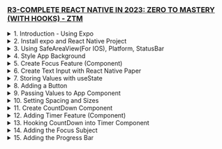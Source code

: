 ### [R3-COMPLETE REACT NATIVE IN 2023: ZERO TO MASTERY (WITH HOOKS) - ZTM](/courses/R3.md)

<details>
  <summary>1. Introduction - Using Expo </summary>

# Using Expo

https://snack.expo.dev/

![](https://github.com/omeatai/My-Tutorials/assets/32337103/fbb5bbfb-7e94-465b-bc45-f3ffdada2f5c)

```js
import React from "react";
import { Text, View } from "react-native";

const YourApp = () => {
  return (
    <View
      style={{
        flex: 1,
        justifyContent: "center",
        alignItems: "center",
      }}
    >
      <Text>Helloooooo 🎉</Text>
    </View>
  );
};

export default YourApp;
```

![](https://github.com/omeatai/My-Tutorials/assets/32337103/c2011efe-a102-4cf7-aedb-1191bd097af9)

```js
import { Text, View, StyleSheet } from "react-native";
import Constants from "expo-constants";

// You can import from local files
import AssetExample from "./components/AssetExample";

// or any pure javascript modules available in npm
import { Card } from "react-native-paper";

export default function App() {
  const name = "Ifeanyi";
  return (
    <View style={styles.container}>
      <Text style={styles.paragraph}>
        {2 ** 4}Hello, my name is {name}
      </Text>
      <Card>
        <AssetExample />
      </Card>
    </View>
  );
}

const styles = StyleSheet.create({
  container: {
    flex: 1,
    justifyContent: "center",
    paddingTop: Constants.statusBarHeight,
    backgroundColor: "#ecf0f1",
    padding: 8,
  },
  paragraph: {
    margin: 24,
    fontSize: 18,
    fontWeight: "bold",
    textAlign: "center",
  },
});
```

# #End

</details>

<details>
  <summary>2. Install expo and React Native Project </summary>

# Install expo and React Native Project

![](https://github.com/omeatai/My-Tutorials/assets/32337103/03c2960a-55a5-4d57-bf39-3653173cd91a)
![](https://github.com/omeatai/My-Tutorials/assets/32337103/d2002d17-d70d-4028-811a-673420f29911)

# Install expo globally

```jsbs
npm install -g expo-cli
```

# Install React Native Project

```jsbs
npx create-expo-app FocusTime
cd FocusTime
npx expo start

yarn create expo-app FocusTime
cd FocusTime
yarn expo start
```

### react-native/FocusTime/package.json:

```js
{
  "name": "focustime",
  "version": "1.0.0",
  "main": "node_modules/expo/AppEntry.js",
  "scripts": {
    "start": "expo start",
    "android": "expo start --android",
    "ios": "expo start --ios",
    "web": "expo start --web"
  },
  "dependencies": {
    "expo": "~48.0.18",
    "expo-status-bar": "~1.4.4",
    "react": "18.2.0",
    "react-native": "0.71.8"
  },
  "devDependencies": {
    "@babel/core": "^7.20.0"
  },
  "private": true
}
```

### react-native/FocusTime/App.js:

```js
import { StatusBar } from "expo-status-bar";
import { StyleSheet, Text, View } from "react-native";

export default function App() {
  return (
    <View style={styles.container}>
      <Text style={styles.text}>Hello World! Welcome to Android!</Text>
      <StatusBar style="auto" />
    </View>
  );
}

const styles = StyleSheet.create({
  container: {
    flex: 1,
    backgroundColor: "#fff",
    alignItems: "center",
    justifyContent: "center",
  },
  text: {
    fontSize: 42,
    textAlign: "center",
    fontWeight: "700",
  },
});
```

# #End

</details>

<details>
  <summary>3. Using SafeAreaView(For IOS), Platform, StatusBar </summary>

# Using SafeAreaView(For IOS), Platform, StatusBar

![](https://github.com/omeatai/My-Tutorials/assets/32337103/81e7fda3-e6fd-43e1-b244-35e2fba8549b)
![](https://github.com/omeatai/My-Tutorials/assets/32337103/93acb5d1-8e2f-48b1-ae8f-cabaf81faeec)

### react-native/FocusTime/App.js:

```js
import {
  StyleSheet,
  Text,
  View,
  SafeAreaView,
  Platform,
  StatusBar,
} from "react-native";

export default function App() {
  return (
    <SafeAreaView style={styles.container}>
      <Text>Hello World! Welcome to Android!</Text>
    </SafeAreaView>
  );
}

const styles = StyleSheet.create({
  container: {
    flex: 1,
    paddingTop: Platform.OS === "android" ? StatusBar.currentHeight + 5 : 0,
    // paddingTop: Platform.OS === "android" ? 20 : 0,
  },
});
```

# #End

</details>

<details>
  <summary>4. Style App Background </summary>

# Style App Background

![](https://github.com/omeatai/My-Tutorials/assets/32337103/df9e932c-c4d4-46d9-9d7d-0da4e62802ec)
![](https://github.com/omeatai/My-Tutorials/assets/32337103/5c86283c-775d-4d40-a075-b8e3e372d435)

### react-native/FocusTime/App.js:

```js
import {
  StyleSheet,
  Text,
  View,
  SafeAreaView,
  Platform,
  StatusBar,
} from "react-native";

import styles from "./App.styles";

export default function App() {
  return (
    <SafeAreaView style={styles.container}>
      <Text style={styles.text}>Hello World! Welcome to Android!</Text>
    </SafeAreaView>
  );
}
```

### react-native/FocusTime/App.styles.js:

```js
import { StyleSheet, Platform, StatusBar } from "react-native";
import colors from "./src/utils/colors";

const styles = StyleSheet.create({
  container: {
    flex: 1,
    paddingTop: Platform.OS === "android" ? StatusBar.currentHeight + 5 : 0,
    backgroundColor: colors.darkPurple,
  },
  text: {
    color: colors.white,
  },
});

export default styles;
```

### react-native/FocusTime/src/utils/colors.js:

```js
const colors = {
  dodgerBlue: "#1e90ff",
  crimson: "#dc143c",
  darkPurple: "#4d004d",
  white: "#fff",
  black: "#000",
  primary: "#1e90ff",
  secondary: "#000",
};

export default colors;
```

# #End

</details>

<details>
  <summary>5. Create Focus Feature (Component) </summary>

# Create Focus Feature (Component)

![](https://github.com/omeatai/My-Tutorials/assets/32337103/3e959daa-ab07-4ad7-adcf-adb358ad7b45)
![](https://github.com/omeatai/My-Tutorials/assets/32337103/87b8d21d-eceb-4d82-9f9b-c31d641c83fe)

### react-native/FocusTime/App.js:

```js
import {
  StyleSheet,
  Text,
  View,
  SafeAreaView,
  Platform,
  StatusBar,
} from "react-native";

import Focus from "./src/features/Focus";

import styles from "./App.styles";

export default function App() {
  return (
    <SafeAreaView style={styles.container}>
      <Text style={styles.text}>FocusTime App</Text>
      <Focus />
    </SafeAreaView>
  );
}
```

### react-native/FocusTime/App.styles.js:

```js
import { StyleSheet, Platform, StatusBar } from "react-native";
import colors from "./src/utils/colors";

const styles = StyleSheet.create({
  container: {
    flex: 1,
    paddingTop: Platform.OS === "android" ? StatusBar.currentHeight + 5 : 0,
    backgroundColor: colors.black,
  },
  text: {
    color: colors.white900,
    paddingBottom: 20,
    paddingLeft: 20,
    fontWeight: Platform.OS === "android" ? "normal" : "400",
  },
});

export default styles;
```

### react-native/FocusTime/src/features/Focus.js:

```js
import React from "react";
import { StyleSheet, Text, View, Platform } from "react-native";
import colors from "../utils/colors";

const Focus = () => {
  return (
    <View style={styles.container}>
      <Text style={styles.text}>Focus Component</Text>
    </View>
  );
};

const styles = StyleSheet.create({
  container: {
    flex: 1,
    backgroundColor: colors.black500,
  },
  text: {
    color: colors.black100,
  },
});

export default Focus;
```

### react-native/FocusTime/src/utils/colors.js:

```js
const colors = {
  dodgerBlue: "#1e90ff",
  crimson: "#dc143c",
  purple: "#800080",
  darkPurple: "#4d004d",
  white: "#fff",
  white900: "#858585",
  black: "#000",
  black500: "#292929",
  black200: "#5c5c5c",
  black100: "#7a7a7a",
  primary: "#1e90ff",
  secondary: "#000",
};

export default colors;
```

# #End

</details>

<details>
  <summary>6. Create Text Input with React Native Paper </summary>

# Create Text Input with React Native Paper

![](https://github.com/omeatai/My-Tutorials/assets/32337103/c2dff748-d754-4017-b540-49c9bebe5f22)

# Install React Native Paper

```jsbs
npm install react-native-paper react-native-safe-area-context

npm install react-native-paper
npm install react-native-safe-area-context

npx pod-install
npm install react-native-vector-icons
```

```js
{
  "dependencies": {
  "expo-constants": "~12.1.3",
  "@expo/vector-icons": "^12.0.0",
  "react-native-paper": "4.11.2"
  }
}
```

### react-native/FocusTime/App.js:

```js
import {
  StyleSheet,
  Text,
  View,
  SafeAreaView,
  Platform,
  StatusBar,
} from "react-native";

import Focus from "./src/features/Focus";

import styles from "./App.styles";

export default function App() {
  return (
    <SafeAreaView style={styles.container}>
      <Text style={styles.text}>FocusTime App</Text>
      <Focus />
    </SafeAreaView>
  );
}
```

### react-native/FocusTime/App.styles.js:

```js
import { StyleSheet, Platform, StatusBar } from "react-native";
import colors from "./src/utils/colors";

const styles = StyleSheet.create({
  container: {
    flex: 1,
    paddingTop: Platform.OS === "android" ? StatusBar.currentHeight + 5 : 0,
    backgroundColor: colors.black,
  },
  text: {
    color: colors.white900,
    paddingBottom: 20,
    paddingLeft: 20,
    fontWeight: Platform.OS === "android" ? "normal" : "400",
  },
});

export default styles;
```

### react-native/FocusTime/src/features/Focus.js:

```js
import React from "react";
import { StyleSheet, Text, View, Platform } from "react-native";
import { TextInput } from "react-native-paper";
import colors from "../utils/colors";

const Focus = () => {
  return (
    <View style={styles.container}>
      <View style={styles.inputContainer}>
        <TextInput
          label={"What task would you like to do?"}
          style={styles.text}
        />
      </View>
    </View>
  );
};

const styles = StyleSheet.create({
  container: {
    flex: 1,
    backgroundColor: colors.black500,
  },
  inputContainer: {
    flex: 0.5,
    padding: 20,
    justifyContent: "flex-start",
  },
  text: {
    color: colors.black100,
    borderBottomLeftRadius: 10,
    borderBottomRightRadius: 10,
    borderTopLeftRadius: 10,
    borderTopRightRadius: 10,
    overflow: "hidden",
  },
});

export default Focus;
```

### react-native/FocusTime/src/utils/colors.js:

```js
const colors = {
  dodgerBlue: "#1e90ff",
  crimson: "#dc143c",
  purple: "#800080",
  darkPurple: "#4d004d",
  white: "#fff",
  white900: "#858585",
  black: "#000",
  black500: "#292929",
  black200: "#5c5c5c",
  black100: "#7a7a7a",
  primary: "#1e90ff",
  secondary: "#000",
};

export default colors;
```

# #End

</details>

<details>
  <summary>7. Storing Values with useState </summary>

# Storing Values with useState

![](https://github.com/omeatai/My-Tutorials/assets/32337103/c4e08684-1498-4d68-b467-c513f815ef8a)
![](https://github.com/omeatai/My-Tutorials/assets/32337103/b59fd227-3288-4ff9-a7a3-dfbc370a6ad1)

### rn/FocusTime/App.js:

```js
import {
  StyleSheet,
  Text,
  View,
  SafeAreaView,
  Platform,
  StatusBar,
} from "react-native";

import Focus from "./src/features/Focus";

import styles from "./App.styles";

export default function App() {
  return (
    <SafeAreaView style={styles.container}>
      <Text style={styles.text}>FocusTime App</Text>
      <Focus />
    </SafeAreaView>
  );
}
```

### rn/FocusTime/App.styles.js:

```js
import { StyleSheet, Platform, StatusBar } from "react-native";
import colors from "./src/utils/colors";

const styles = StyleSheet.create({
  container: {
    flex: 1,
    paddingTop: Platform.OS === "android" ? StatusBar.currentHeight + 5 : 0,
    backgroundColor: colors.black,
  },
  text: {
    color: colors.white900,
    paddingBottom: 20,
    paddingLeft: 20,
    fontWeight: Platform.OS === "android" ? "normal" : "400",
  },
});

export default styles;
```

### rn/FocusTime/src/features/Focus.js:

```js
import React, { useState } from "react";
import { StyleSheet, Text, View, Platform } from "react-native";
import { TextInput } from "react-native-paper";
import colors from "../utils/colors";

const Focus = () => {
  const [subject, setSubject] = useState("");

  const Label = <Text color={"#000"}>{"What task would you like to do?"}</Text>;

  return (
    <View style={styles.container}>
      <View style={styles.inputContainer}>
        <TextInput
          label={Label}
          style={styles.text}
          onChangeText={(e) => setSubject(e)}
        />
        <Text style={styles.subject}>{subject}</Text>
      </View>
    </View>
  );
};

const styles = StyleSheet.create({
  container: {
    flex: 1,
    backgroundColor: colors.black500,
  },
  inputContainer: {
    flex: 0.5,
    padding: 20,
    justifyContent: "flex-start",
  },
  text: {
    color: colors.black100,
    borderBottomLeftRadius: 10,
    borderBottomRightRadius: 10,
    borderTopLeftRadius: 10,
    borderTopRightRadius: 10,
    overflow: "hidden",
  },
  subject: {
    fontSize: 30,
    color: colors.white,
  },
});

export default Focus;
```

### rn/FocusTime/src/utils/colors.js:

```js
const colors = {
  dodgerBlue: "#1e90ff",
  crimson: "#dc143c",
  purple: "#800080",
  darkPurple: "#4d004d",
  white: "#fff",
  white900: "#858585",
  black: "#000",
  black500: "#292929",
  black200: "#5c5c5c",
  black100: "#7a7a7a",
  primary: "#1e90ff",
  secondary: "#000",
};

export default colors;
```

# #End

</details>

<details>
  <summary>8. Adding a Button </summary>

# Adding a Button

![](https://github.com/omeatai/My-Tutorials/assets/32337103/dbad6221-0eac-49fc-9de2-c6dd9c09337a)
![](https://github.com/omeatai/My-Tutorials/assets/32337103/6d853177-88fe-4054-a6b6-20c18d195b39)

### rn/FocusTime/App.js:

```js
import {
  StyleSheet,
  Text,
  View,
  SafeAreaView,
  Platform,
  StatusBar,
} from "react-native";

import Focus from "./src/features/Focus";

import styles from "./App.styles";

export default function App() {
  return (
    <SafeAreaView style={styles.container}>
      <Text style={styles.text}>FocusTime App</Text>
      <Focus />
    </SafeAreaView>
  );
}
```

### rn/FocusTime/src/features/Focus.js:

```js
import React, { useState } from "react";
import { StyleSheet, Text, View, Platform } from "react-native";
import { TextInput } from "react-native-paper";
import colors from "../utils/colors";
import { RoundedButton } from "../components/RoundedButton";

const Focus = () => {
  const [subject, setSubject] = useState("");

  const Label = <Text>{"What task would you like to do?"}</Text>;

  return (
    <View style={styles.container}>
      <View style={styles.inputContainer}>
        <TextInput
          label={Label}
          style={styles.textInput}
          onChangeText={(e) => setSubject(e)}
        />
        <View style={styles.button}>
          <RoundedButton title={"+"} size={50} />
        </View>
      </View>
    </View>
  );
};

const styles = StyleSheet.create({
  container: {
    flex: 1,
    backgroundColor: colors.black500,
  },
  inputContainer: {
    padding: 20,
    justifyContent: "flex-start",
    flexDirection: "row",
  },
  textInput: {
    flex: 1,
    marginRight: 10,
    color: colors.black100,
    borderBottomLeftRadius: 10,
    borderBottomRightRadius: 10,
    borderTopLeftRadius: 10,
    borderTopRightRadius: 10,
    overflow: "hidden",
  },
  button: {
    justifyContent: "center",
  },
});

export default Focus;
```

### rn/FocusTime/src/components/RoundedButton.js:

```js
import React from "react";
import { TouchableOpacity, Text, StyleSheet } from "react-native";
import colors from "../utils/colors";

export const RoundedButton = ({
  style = {},
  textStyle = {},
  size = 125,
  ...props
}) => {
  return (
    <TouchableOpacity
      style={[styles(size).radius, style]}
      onPress={props.onPress}
    >
      <Text style={[styles(size).text, textStyle]}>{props.title}</Text>
    </TouchableOpacity>
  );
};

const styles = (size) => ({
  radius: {
    borderRadius: size / 2,
    width: size,
    height: size,
    alignItems: "center",
    justifyContent: "center",
    borderColor: colors.white,
    borderWidth: 2,
  },
  text: { color: colors.white, fontSize: size / 3 },
});
```

# #End

</details>

<details>
  <summary>9. Passing Values to App Component </summary>

# Passing Values to App Component

![](https://github.com/omeatai/My-Tutorials/assets/32337103/d0176589-300a-4b38-824b-fbfd4bfb6d34)
![](https://github.com/omeatai/My-Tutorials/assets/32337103/591655f6-c948-4b4b-a877-066c7cb7825f)

### rn/FocusTime/App.js:

```js
import React, { useState } from "react";
import {
  StyleSheet,
  Text,
  View,
  SafeAreaView,
  Platform,
  StatusBar,
} from "react-native";

import Focus from "./src/features/Focus";

import styles from "./App.styles";

export default function App() {
  const [currentSubject, setCurrentSubject] = useState(null);

  return (
    <SafeAreaView style={styles.container}>
      <Text style={styles.text}>FocusTime App</Text>
      {!currentSubject ? (
        <Focus addSubject={setCurrentSubject} />
      ) : (
        <View>
          <Text style={styles.text}>
            I am going to render the timer for {currentSubject}
          </Text>
        </View>
      )}
    </SafeAreaView>
  );
}
```

### rn/FocusTime/src/features/Focus.js:

```js
import React, { useState } from "react";
import { StyleSheet, Text, View, Platform } from "react-native";
import { TextInput } from "react-native-paper";
import colors from "../utils/colors";
import { RoundedButton } from "../components/RoundedButton";

const Focus = ({ addSubject }) => {
  const [subject, setSubject] = useState("");

  const Label = <Text>{"What task would you like to do?"}</Text>;

  return (
    <View style={styles.container}>
      <View style={styles.inputContainer}>
        <TextInput
          label={Label}
          style={styles.textInput}
          onChangeText={(e) => setSubject(e)}
        />
        <View style={styles.button}>
          <RoundedButton
            title={"+"}
            size={50}
            onPress={() => addSubject(subject)}
          />
        </View>
      </View>
    </View>
  );
};

const styles = StyleSheet.create({
  container: {
    flex: 1,
    backgroundColor: colors.black500,
  },
  inputContainer: {
    padding: 20,
    justifyContent: "flex-start",
    flexDirection: "row",
  },
  textInput: {
    flex: 1,
    marginRight: 10,
    color: colors.white900,
    borderBottomLeftRadius: 10,
    borderBottomRightRadius: 10,
    borderTopLeftRadius: 10,
    borderTopRightRadius: 10,
    overflow: "hidden",
  },
  button: {
    justifyContent: "center",
  },
});

export default Focus;
```

### rn/FocusTime/src/components/RoundedButton.js:

```js
import React from "react";
import { TouchableOpacity, Text, StyleSheet } from "react-native";
import colors from "../utils/colors";

export const RoundedButton = ({
  style = {},
  textStyle = {},
  size = 125,
  ...props
}) => {
  return (
    <TouchableOpacity
      style={[styles(size).radius, style]}
      onPress={props.onPress}
    >
      <Text style={[styles(size).text, textStyle]}>{props.title}</Text>
    </TouchableOpacity>
  );
};

const styles = (size) => ({
  radius: {
    borderRadius: size / 2,
    width: size,
    height: size,
    alignItems: "center",
    justifyContent: "center",
    borderColor: colors.white,
    borderWidth: 2,
  },
  text: { color: colors.white, fontSize: size / 3 },
});
```

# #End

</details>

<details>
  <summary>10. Setting Spacing and Sizes </summary>

# Setting Spacing and Sizes

![](https://github.com/omeatai/My-Tutorials/assets/32337103/2fe7b4e2-0c5e-4e5e-8d90-912af52d747c)
![](https://github.com/omeatai/My-Tutorials/assets/32337103/85225443-d58d-4e0c-abc7-3ac18fd6799a)

### rn/FocusTime/src/utils/sizes.js:

```js
export const fontSizes = {
  sm: 8,
  md: 16,
  lg: 24,
  xl: 32,
  xxl: 40,
  xxxl: 80,
};

export const spacing = {
  sm: 8,
  md: 16,
  lg: 24,
  xl: 32,
  xxl: 40,
  xxxl: 80,
};
```

### rn/FocusTime/App.js:

```js
import React, { useState } from "react";
import {
  StyleSheet,
  Text,
  View,
  SafeAreaView,
  Platform,
  StatusBar,
} from "react-native";

import Focus from "./src/features/Focus";

import styles from "./App.styles";

export default function App() {
  const [currentSubject, setCurrentSubject] = useState(null);

  return (
    <SafeAreaView style={styles.container}>
      <Text style={styles.text}>FocusTime App</Text>
      {!currentSubject ? (
        <Focus addSubject={setCurrentSubject} />
      ) : (
        <View>
          <Text style={styles.text}>
            I am going to render the timer for {currentSubject}
          </Text>
        </View>
      )}
    </SafeAreaView>
  );
}
```

### rn/FocusTime/src/features/Focus.js:

```js
import React, { useState } from "react";
import { StyleSheet, Text, View, Platform } from "react-native";
import { TextInput } from "react-native-paper";
import colors from "../utils/colors";
import { spacing, fontSizes } from "../utils/sizes";
import { RoundedButton } from "../components/RoundedButton";

const Focus = ({ addSubject }) => {
  const [subject, setSubject] = useState("");

  const Label = <Text>{"What task would you like to do?"}</Text>;

  return (
    <View style={styles.container}>
      <View style={styles.inputContainer}>
        <TextInput
          label={Label}
          style={styles.textInput}
          onChangeText={(e) => setSubject(e)}
        />
        <View style={styles.button}>
          <RoundedButton
            title={"+"}
            size={50}
            onPress={() => addSubject(subject)}
          />
        </View>
      </View>
    </View>
  );
  Ω;
};

const styles = StyleSheet.create({
  container: {
    flex: 1,
    backgroundColor: colors.black500,
  },
  inputContainer: {
    padding: spacing.lg,
    justifyContent: "flex-start",
    flexDirection: "row",
  },
  textInput: {
    flex: 1,
    marginRight: spacing.sm,
    color: colors.white900,
    borderBottomLeftRadius: spacing.sm,
    borderBottomRightRadius: spacing.sm,
    borderTopLeftRadius: spacing.sm,
    borderTopRightRadius: spacing.sm,
    overflow: "hidden",
  },
  button: {
    justifyContent: "center",
  },
});

export default Focus;
```

# #End

</details>

<details>
  <summary>11. Create CountDown Component</summary>

# Create CountDown Component

### rn/FocusTime/src/components/CountDown.js:

```js
import React, { useState, useEffect } from "react";
import { Text, View, StyleSheet } from "react-native";

import { fontSizes, spacing } from "../utils/sizes";
import { colors } from "../utils/colors";

const minutesToMillis = (min) => min * 1000 * 60;
const formatTime = (time) => (time < 10 ? `0${time}` : time);
export const Countdown = ({ minutes = 0.1, isPaused, onProgress, onEnd }) => {
  const interval = React.useRef(null);

  const [millis, setMillis] = useState(null);

  const countDown = () => {
    setMillis((time) => {
      if (time === 0) {
        clearInterval(interval.current);
        onEnd();
        return time;
      }
      const timeLeft = time - 1000;
      return timeLeft;
    });
  };

  useEffect(() => {
    setMillis(minutesToMillis(minutes));
  }, [minutes]);

  useEffect(() => {
    onProgress(millis / minutesToMillis(minutes));
  }, [millis]);

  useEffect(() => {
    if (isPaused) {
      if (interval.current) clearInterval(interval.current);
      return;
    }

    interval.current = setInterval(countDown, 1000);

    return () => clearInterval(interval.current);
  }, [isPaused]);

  const minute = Math.floor(millis / 1000 / 60) % 60;
  const seconds = Math.floor(millis / 1000) % 60;
  return (
    <Text style={styles.text}>
      {formatTime(minute)}:{formatTime(seconds)}
    </Text>
  );
};

const styles = StyleSheet.create({
  text: {
    fontSize: fontSizes.xxxl,
    fontWeight: "bold",
    color: colors.white,
    padding: spacing.lg,
    backgroundColor: "rgba(94, 132, 226, 0.3)",
  },
});
```

# #End

</details>

<details>
  <summary>12. Adding Timer Feature (Component) </summary>

# Adding Timer Feature (Component)

### rn/FocusTime/App.js:

```js
import React, { useState } from "react";
import {
  StyleSheet,
  Text,
  View,
  SafeAreaView,
  Platform,
  StatusBar,
} from "react-native";

import Focus from "./src/features/Focus";
import { Timer } from "./src/features/Timer";

import styles from "./App.styles";

export default function App() {
  const [currentSubject, setCurrentSubject] = useState(null);

  return (
    <SafeAreaView style={styles.container}>
      <Text style={styles.text}>FocusTime App</Text>
      {!currentSubject ? (
        <Focus addSubject={setCurrentSubject} />
      ) : (
        <View>
          <Text style={styles.text}>
            I am going to render the timer for {currentSubject}
          </Text>
          <Timer
            focusSubject={currentSubject}
            onTimerEnd={() => {}}
            clearSubject={() => {}}
          />
        </View>
      )}
    </SafeAreaView>
  );
}
```

### rn/FocusTime/src/features/Timer.js:

```js
import React from "react";
import { View, Text } from "react-native";

export const Timer = ({ focusSubject }) => (
  <View>
    <Text>Focus Feature {focusSubject}</Text>
  </View>
);
```

### rn/FocusTime/src/features/Focus.js:

```js
import React, { useState } from "react";
import { StyleSheet, Text, View, Platform } from "react-native";
import { TextInput } from "react-native-paper";
import colors from "../utils/colors";
import { spacing, fontSizes } from "../utils/sizes";
import { RoundedButton } from "../components/RoundedButton";

const Focus = ({ addSubject }) => {
  const [subject, setSubject] = useState("");

  const Label = <Text>{"What task would you like to do?"}</Text>;

  return (
    <View style={styles.container}>
      <View style={styles.inputContainer}>
        <TextInput
          label={Label}
          style={styles.textInput}
          onChangeText={(e) => setSubject(e)}
        />
        <View style={styles.button}>
          <RoundedButton
            title={"+"}
            size={50}
            onPress={() => addSubject(subject)}
          />
        </View>
      </View>
    </View>
  );
};

const styles = StyleSheet.create({
  container: {
    flex: 1,
    backgroundColor: colors.black500,
  },
  inputContainer: {
    padding: spacing.lg,
    justifyContent: "flex-start",
    flexDirection: "row",
  },
  textInput: {
    flex: 1,
    marginRight: spacing.sm,
    color: colors.white900,
    borderBottomLeftRadius: spacing.sm,
    borderBottomRightRadius: spacing.sm,
    borderTopLeftRadius: spacing.sm,
    borderTopRightRadius: spacing.sm,
    overflow: "hidden",
  },
  button: {
    justifyContent: "center",
  },
});

export default Focus;
```

# #End

</details>

<details>
  <summary>13. Hooking CountDown into Timer Component </summary>

# Hooking CountDown into Timer Component

![](https://github.com/omeatai/My-Tutorials/assets/32337103/b1252fcd-56ad-4978-997f-7ccc40e27d2b)
![](https://github.com/omeatai/My-Tutorials/assets/32337103/d736aad2-7a2b-4839-8f3f-2930f2950222)

### rn/FocusTime/App.js:

```js
import React, { useState } from "react";
import {
  StyleSheet,
  Text,
  View,
  SafeAreaView,
  Platform,
  StatusBar,
} from "react-native";

import Focus from "./src/features/Focus";
import { Timer } from "./src/features/Timer";

import styles from "./App.styles";

export default function App() {
  const [currentSubject, setCurrentSubject] = useState("Wash Plate");

  return (
    <SafeAreaView style={styles.container}>
      <Text style={styles.text}>FocusTime App</Text>
      {!currentSubject ? (
        <Focus addSubject={setCurrentSubject} />
      ) : (
        <View>
          <Timer
            focusSubject={currentSubject}
            onTimerEnd={() => {}}
            clearSubject={() => {}}
          />
        </View>
      )}
    </SafeAreaView>
  );
}
```

### rn/FocusTime/src/features/Timer.js:

```js
import React, { useState } from "react";
import { View, Text, StyleSheet } from "react-native";
import { Countdown } from "../components/CountDown";
import { RoundedButton } from "../components/RoundedButton";

export const Timer = ({ focusSubject }) => {
  const [isStarted, setIsStarted] = useState(false);
  return (
    <View style={styles.container}>
      <View style={styles.countdown}>
        <Countdown
          isPaused={!isStarted}
          onProgress={() => {}}
          onEnd={() => {}}
        />
      </View>
      <View style={styles.buttonWrapper}>
        {!isStarted && (
          <RoundedButton title="start" onPress={() => setIsStarted(true)} />
        )}
        {isStarted && (
          <RoundedButton title="pause" onPress={() => setIsStarted(false)} />
        )}
      </View>
    </View>
  );
};

const styles = StyleSheet.create({
  container: {
    // flex: 1,
  },
  countdown: {
    // flex: 0.5,
    alignItems: "center",
    justifyContent: "center",
    marginTop: 50,
    padding: 15,
  },
  buttonWrapper: {
    // flex: 0.3,
    flexDirection: "row",
    padding: 15,
    justifyContent: "center",
    alignItems: "center",
    marginTop: 100,
  },
});
```

### rn/FocusTime/src/components/CountDown.js:

```js
import React, { useState, useEffect } from "react";
import { Text, View, StyleSheet } from "react-native";

import { fontSizes, spacing } from "../utils/sizes";
import colors from "../utils/colors";

const minutesToMillis = (min) => min * 1000 * 60;
const formatTime = (time) => (time < 10 ? `0${time}` : time);

export const Countdown = ({ minutes = 0.1, isPaused, onProgress, onEnd }) => {
  const interval = React.useRef(null);

  const [millis, setMillis] = useState(null);

  const countDown = () => {
    setMillis((time) => {
      if (time === 0) {
        clearInterval(interval.current);
        onEnd();
        return time;
      }
      const timeLeft = time - 1000;
      return timeLeft;
    });
  };

  useEffect(() => {
    setMillis(minutesToMillis(minutes));
  }, [minutes]);

  useEffect(() => {
    onProgress(millis / minutesToMillis(minutes));
  }, [millis]);

  useEffect(() => {
    if (isPaused) {
      if (interval.current) clearInterval(interval.current);
      return;
    }

    interval.current = setInterval(countDown, 1000);

    return () => clearInterval(interval.current);
  }, [isPaused]);

  const minute = Math.floor(millis / 1000 / 60) % 60;
  const seconds = Math.floor(millis / 1000) % 60;

  return (
    <Text style={styles.text}>
      {formatTime(minute)}:{formatTime(seconds)}
    </Text>
  );
};

const styles = StyleSheet.create({
  text: {
    fontSize: fontSizes.xxxl,
    fontWeight: "bold",
    color: colors.white,
    padding: spacing.lg,
    backgroundColor: colors.black500,
  },
});
```

# #End

</details>

<details>
  <summary>14. Adding the Focus Subject </summary>

# Adding the Focus Subject

![](https://github.com/omeatai/My-Tutorials/assets/32337103/eb27894e-acdf-4aff-a8af-aba83f2ae6fd)
![](https://github.com/omeatai/My-Tutorials/assets/32337103/4fa43139-8fe8-48aa-8269-e914d194cbc9)

### rn/FocusTime/App.js:

```js
import React, { useState } from "react";
import {
  StyleSheet,
  Text,
  View,
  SafeAreaView,
  Platform,
  StatusBar,
} from "react-native";

import Focus from "./src/features/Focus";
import { Timer } from "./src/features/Timer";

import styles from "./App.styles";

export default function App() {
  const [currentSubject, setCurrentSubject] = useState("Wash Plate");

  return (
    <SafeAreaView style={styles.container}>
      <Text style={styles.text}>FocusTime App</Text>
      {!currentSubject ? (
        <Focus addSubject={setCurrentSubject} />
      ) : (
        <View>
          <Timer
            focusSubject={currentSubject}
            onTimerEnd={() => {}}
            clearSubject={() => {}}
          />
        </View>
      )}
    </SafeAreaView>
  );
}
```

### rn/FocusTime/src/features/Timer.js:

```js
import React, { useState } from "react";
import { View, Text, StyleSheet, Platform } from "react-native";
import { Countdown } from "../components/CountDown";
import { RoundedButton } from "../components/RoundedButton";
import { spacing } from "../utils/sizes";
import colors from "../utils/colors";

export const Timer = ({ focusSubject }) => {
  const [isStarted, setIsStarted] = useState(false);
  return (
    <View style={styles.container}>
      <View style={styles.countdown}>
        <Countdown
          isPaused={!isStarted}
          onProgress={() => {}}
          onEnd={() => {}}
        />
      </View>
      <View style={styles.focussubject}>
        <Text style={styles.title}>Focusing on:</Text>
        <Text style={styles.task}>{focusSubject}</Text>
      </View>
      <View style={styles.buttonWrapper}>
        {!isStarted && (
          <RoundedButton title="start" onPress={() => setIsStarted(true)} />
        )}
        {isStarted && (
          <RoundedButton title="pause" onPress={() => setIsStarted(false)} />
        )}
      </View>
    </View>
  );
};

const styles = StyleSheet.create({
  container: {
    // flex: 1,
  },
  countdown: {
    // flex: 0.5,
    alignItems: "center",
    justifyContent: "center",
    marginTop: 50,
    padding: 15,
  },
  buttonWrapper: {
    // flex: 0.3,
    flexDirection: "row",
    padding: 15,
    justifyContent: "center",
    alignItems: "center",
    marginTop: 100,
  },
  focussubject: {
    paddingTop: spacing.xxl,
  },
  title: {
    color: colors.white,
    textAlign: "center",
    fontWeight: Platform.OS === "android" ? "bold" : "900",
  },
  task: { color: colors.white, textAlign: "center" },
});
```

### rn/FocusTime/src/components/CountDown.js:

```js
import React, { useState, useEffect } from "react";
import { Text, View, StyleSheet } from "react-native";

import { fontSizes, spacing } from "../utils/sizes";
import colors from "../utils/colors";

const minutesToMillis = (min) => min * 1000 * 60;
const formatTime = (time) => (time < 10 ? `0${time}` : time);

export const Countdown = ({ minutes = 0.1, isPaused, onProgress, onEnd }) => {
  const interval = React.useRef(null);

  const [millis, setMillis] = useState(null);

  const countDown = () => {
    setMillis((time) => {
      if (time === 0) {
        clearInterval(interval.current);
        onEnd();
        return time;
      }
      const timeLeft = time - 1000;
      return timeLeft;
    });
  };

  useEffect(() => {
    setMillis(minutesToMillis(minutes));
  }, [minutes]);

  useEffect(() => {
    onProgress(millis / minutesToMillis(minutes));
  }, [millis]);

  useEffect(() => {
    if (isPaused) {
      if (interval.current) clearInterval(interval.current);
      return;
    }

    interval.current = setInterval(countDown, 1000);

    return () => clearInterval(interval.current);
  }, [isPaused]);

  const minute = Math.floor(millis / 1000 / 60) % 60;
  const seconds = Math.floor(millis / 1000) % 60;

  return (
    <Text style={styles.text}>
      {formatTime(minute)}:{formatTime(seconds)}
    </Text>
  );
};

const styles = StyleSheet.create({
  text: {
    fontSize: fontSizes.xxxl,
    fontWeight: "bold",
    color: colors.white,
    padding: spacing.lg,
    backgroundColor: colors.black500,
  },
});
```

# #End

</details>

<details>
  <summary>15. Adding the Progress Bar </summary>

# Adding the Progress Bar

### rn/FocusTime/App.js:

```js

```

```js

```

```js

```

```js

```

```js

```

```js

```

```js

```

```js

```

```js

```

```js

```

```js

```

```js

```

```js

```

```js

```

```js

```

```js

```

```js

```

```js

```

```js

```

```js

```

```js

```

```js

```

```js

```

```js

```

```js

```

```js

```

```js

```

```js

```

```js

```

```js

```

```js

```

```js

```

```js

```

```js

```

```js

```

```js

```

```js

```

```js

```

```js

```

```js

```

```js

```

```js

```

```js

```

</details>
